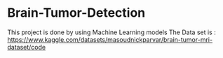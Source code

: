 # Brain-Tumor-Detection
This project is done by using Machine Learning models
The Data set is :
https://www.kaggle.com/datasets/masoudnickparvar/brain-tumor-mri-dataset/code
